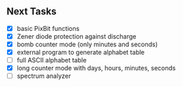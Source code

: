 ## Next Tasks
- [x] basic PixBit functions
- [x] Zener diode protection against discharge
- [x] bomb counter mode (only minutes and seconds)
- [x] external program to generate alphabet table
- [ ] full ASCII alphabet table
- [x] long counter mode with days, hours, minutes, seconds
- [ ] spectrum analyzer
